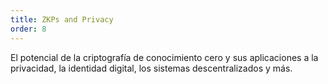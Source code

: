 ```yaml
---
title: ZKPs and Privacy
order: 8
---
```


El potencial de la criptografía de conocimiento cero y sus aplicaciones a la privacidad, la identidad digital, los sistemas descentralizados y más.
